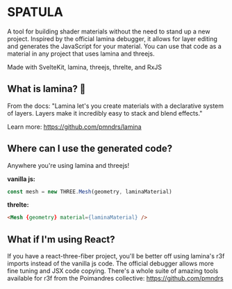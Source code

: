 # SPATULA

A tool for building shader materials without the need to stand up a new project. Inspired by the official lamina debugger, it allows for layer editing and generates the JavaScript for your material. You can use that code as a material in any project that uses lamina and threejs.

Made with SvelteKit, lamina, threejs, threlte, and RxJS

## What is lamina? 🍰
From the docs: "Lamina let's you create materials with a declarative system of layers. Layers make it incredibly easy to stack and blend effects."

Learn more: https://github.com/pmndrs/lamina

## Where can I use the generated code?
Anywhere you're using lamina and threejs!

**vanilla js:**
```javascript
const mesh = new THREE.Mesh(geometry, laminaMaterial)
```

**threlte:**
```html
<Mesh {geometry} material={laminaMaterial} />
```

## What if I'm using React?
If you have a react-three-fiber project, you'll be better off using lamina's r3f imports instead of the vanilla js code. The official debugger allows more fine tuning and JSX code copying. There's a whole suite of amazing tools available for r3f from the Poimandres collective: https://github.com/pmndrs

